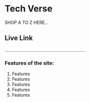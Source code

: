 # Tech Verse
SHOP A TO Z HERE...

## Live Link
................................................................

### Features of the site:
1. Features
2. Features
3. Features
4. Features
5. Features
